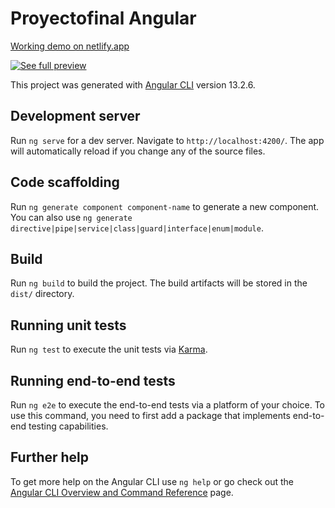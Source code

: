 # Proyectofinal Angular

[Working demo on netlify.app](https://inquisitive-speculoos-e7d383.netlify.app/)


[![See full preview](https://user-images.githubusercontent.com/17596129/214322975-51cdd7b5-5933-4091-8d39-7b25bb0de2b9.png)](https://user-images.githubusercontent.com/17596129/214322975-51cdd7b5-5933-4091-8d39-7b25bb0de2b9.png)





This project was generated with [Angular CLI](https://github.com/angular/angular-cli) version 13.2.6.

## Development server

Run `ng serve` for a dev server. Navigate to `http://localhost:4200/`. The app will automatically reload if you change any of the source files.

## Code scaffolding

Run `ng generate component component-name` to generate a new component. You can also use `ng generate directive|pipe|service|class|guard|interface|enum|module`.

## Build

Run `ng build` to build the project. The build artifacts will be stored in the `dist/` directory.

## Running unit tests

Run `ng test` to execute the unit tests via [Karma](https://karma-runner.github.io).

## Running end-to-end tests

Run `ng e2e` to execute the end-to-end tests via a platform of your choice. To use this command, you need to first add a package that implements end-to-end testing capabilities.

## Further help

To get more help on the Angular CLI use `ng help` or go check out the [Angular CLI Overview and Command Reference](https://angular.io/cli) page.

